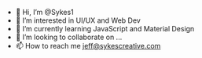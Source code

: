 - 👋 Hi, I’m @Sykes1
- 👀 I’m interested in UI/UX and Web Dev
- 🌱 I’m currently learning JavaScript and Material Design
- 💞️ I’m looking to collaborate on ...
- 📫 How to reach me jeff@sykescreative.com

<!---
Sykes1/Sykes1 is a ✨ special ✨ repository because its `README.md` (this file) appears on your GitHub profile.
You can click the Preview link to take a look at your changes.
--->
